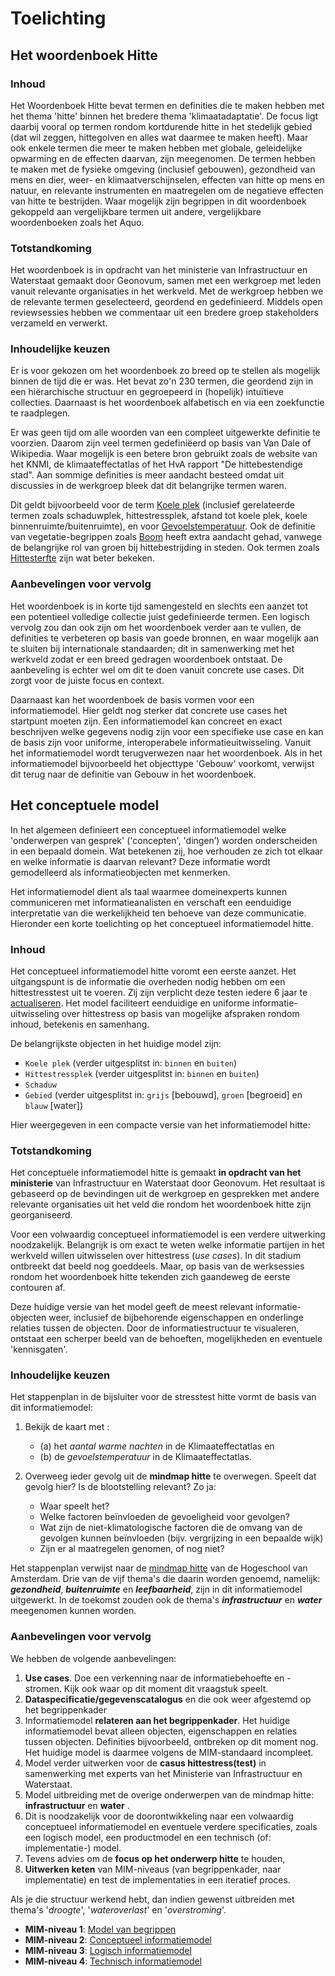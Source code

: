# Toelichting

## Het woordenboek Hitte

### Inhoud

Het Woordenboek Hitte bevat termen en definities die te maken hebben met het thema 'hitte' binnen het bredere thema 'klimaatadaptatie'. De focus ligt daarbij vooral op termen rondom kortdurende hitte in het stedelijk gebied (dat wil zeggen, hittegolven en alles wat daarmee te maken heeft). Maar ook enkele termen die meer te maken hebben met globale, geleidelijke opwarming en de effecten daarvan, zijn meegenomen. De termen hebben te maken met de fysieke omgeving (inclusief gebouwen), gezondheid van mens en dier, weer- en klimaatverschijnselen, effecten van hitte op mens en natuur, en relevante instrumenten en maatregelen om de negatieve effecten van hitte te bestrijden. Waar mogelijk zijn begrippen in dit woordenboek gekoppeld aan vergelijkbare termen uit andere, vergelijkbare woordenboeken zoals het Aquo.

### Totstandkoming

Het woordenboek is in opdracht van het ministerie van Infrastructuur en Waterstaat gemaakt door Geonovum, samen met een werkgroep met leden vanuit relevante organisaties in het werkveld. Met de werkgroep hebben we de relevante termen geselecteerd, geordend en gedefinieerd. Middels open reviewsessies hebben we commentaar uit een bredere groep stakeholders verzameld en verwerkt. 

### Inhoudelijke keuzen

Er is voor gekozen om het woordenboek zo breed op te stellen als mogelijk binnen de tijd die er was. Het bevat zo'n 230 termen, die geordend zijn in een hiërarchische structuur en gegroepeerd in (hopelijk) intuïtieve collecties. Daarnaast is het woordenboek alfabetisch en via een zoekfunctie te raadplegen. 

Er was geen tijd om alle woorden van een compleet uitgewerkte definitie te voorzien. Daarom zijn veel termen gedefiniëerd op basis van Van Dale of Wikipedia. Waar mogelijk is een betere bron gebruikt zoals de website van het KNMI, de klimaateffectatlas of het HvA rapport "De hittebestendige stad". Aan sommige definities is meer aandacht besteed omdat uit discussies in de werkgroep bleek dat dit belangrijke termen waren. 

Dit geldt bijvoorbeeld voor de term [Koele plek](http://definities.geostandaarden.nl/imka/id/begrip/koele_plek) (inclusief  gerelateerde termen zoals schaduwplek, hittestressplek, afstand tot koele plek, koele binnenruimte/buitenruimte), en voor [Gevoelstemperatuur](
http://definities.geostandaarden.nl/imka/id/begrip/gevoelstemperatuur). Ook de definitie van vegetatie-begrippen zoals [Boom](http://definities.geostandaarden.nl/imka/id/begrip/boom) heeft extra aandacht gehad, vanwege de belangrijke rol van groen bij hittebestrijding in steden. Ook termen zoals [Hittesterfte](http://definities.geostandaarden.nl/imka/id/begrip/hittesterfte) zijn wat beter bekeken.

### Aanbevelingen voor vervolg

Het woordenboek is in korte tijd samengesteld en slechts een aanzet tot een potentieel volledige collectie juist gedefinieerde termen. Een logisch vervolg zou dan ook zijn om het woordenboek verder aan te vullen, de definities te verbeteren op basis van goede bronnen, en waar mogelijk aan te sluiten bij internationale standaarden; dit in samenwerking met het werkveld zodat er een breed gedragen woordenboek ontstaat. De aanbeveling is echter wel om dit te doen vanuit concrete use cases. Dit zorgt voor de juiste focus en context. 

Daarnaast kan het woordenboek de basis vormen voor een informatiemodel. Hier geldt nog sterker dat concrete use cases het startpunt moeten zijn. Een informatiemodel kan concreet en exact beschrijven welke gegevens nodig zijn voor een specifieke use case en kan de basis zijn voor uniforme, interoperabele informatieuitwisseling. Vanuit het informatiemodel wordt terugverwezen naar het woordenboek. Als in het informatiemodel bijvoorbeeld het objecttype 'Gebouw' voorkomt, verwijst dit terug naar de definitie van Gebouw in het woordenboek. 

## Het conceptuele model

In het algemeen definieert een conceptueel informatiemodel welke 'onderwerpen van gesprek' ('concepten', 'dingen’) worden onderscheiden in een bepaald domein. Wat betekenen zij, hoe verhouden ze zich tot elkaar en welke informatie is daarvan relevant? Deze informatie wordt gemodelleerd als informatieobjecten met kenmerken.

Het informatiemodel dient als taal waarmee domeinexperts kunnen communiceren met informatieanalisten en verschaft een eenduidige interpretatie van die werkelijkheid ten behoeve van deze communicatie. Hieronder een korte toelichting op het conceptueel informatiemodel hitte.

### Inhoud

Het conceptueel informatiemodel hitte voromt een eerste aanzet. Het uitgangspunt is de informatie die overheden nodig hebben om een hittestresstest uit te voeren. Zij zijn verplicht deze testen iedere 6 jaar te [actualiseren](https://klimaatadaptatienederland.nl/stresstest/#:~:text=In%20het%20Deltaplan%20Ruimtelijke%20Adaptatie%20is%20afgesproken%20dat%20overheden%20de%20stresstest%20iedere%206%20jaar%20actualiseren%20omdat%20de%20kwetsbaarheden%20in%20de%20loop%20der%20tijd%20kunnen%20veranderen.). Het model faciliteert eenduidige en uniforme informatie-uitwisseling over hittestress op basis van mogelijke afspraken rondom inhoud, betekenis en samenhang.

De belangrijkste objecten in het huidige model zijn:

 - `Koele plek` (verder uitgesplitst in: `binnen` en `buiten`)
 - `Hittestressplek`  (verder uitgesplitst in: `binnen` en `buiten`)
 - `Schaduw` 
 - `Gebied` (verder uitgesplitst in: `grijs` [bebouwd], `groen` [begroeid] en `blauw` [water])

Hier weergegeven in een compacte versie van het informatiemodel hitte:
<!-- ![](media/imka_schets_02_compact.png) -->

### Totstandkoming
   
Het conceptuele informatiemodel hitte is gemaakt **in opdracht van het ministerie** van Infrastructuur en Waterstaat door Geonovum. Het resultaat is gebaseerd op de bevindingen uit de werkgroep en gesprekken met andere relevante organisaties uit het veld die rondom het woordenboek hitte zijn georganiseerd.

Voor een volwaardig conceptueel informatiemodel is een verdere uitwerking noodzakelijk. Belangrijk is om exact te weten welke informatie partijen in het werkveld willen uitwisselen over hittestress (_use cases_). In dit stadium ontbreekt dat beeld nog goeddeels. Maar, op basis van de werksessies rondom het woordenboek hitte tekenden zich gaandeweg de eerste contouren af.

Deze huidige versie van het model geeft de meest relevant informatie-objecten weer, inclusief de bijbehorende eigenschappen en onderlinge relaties tussen de objecten. Door de informatiestructuur te visualeren, ontstaat een scherper beeld van de behoeften, mogelijkheden en eventuele 'kennisgaten'.

### Inhoudelijke keuzen

Het stappenplan in de bijsluiter voor de stresstest hitte vormt de basis van dit informatiemodel:

 1. Bekijk de kaart met :
    - (a) het _aantal warme nachten_ in de Klimaateffectatlas en
    - (b) de _gevoelstemperatuur_ in de Klimaateffectatlas.

 2. Overweeg ieder gevolg uit de **mindmap hitte** te overwegen. Speelt dat gevolg hier? Is de blootstelling relevant? Zo ja:

    - Waar speelt het?
    - Welke factoren beïnvloeden de gevoeligheid voor gevolgen?
    - Wat zijn de niet-klimatologische factoren die de omvang van de gevolgen kunnen beïnvloeden (bijv. vergrijzing in een bepaalde wijk)
    - Zijn er al maatregelen genomen, of nog niet?

Het stappenplan verwijst naar de [mindmap hitte](https://klimaatadaptatienederland.nl/publish/pages/156633/mindmap_hitte_hoge_resolutie.png) van de Hogeschool van Amsterdam. Drie van de vijf thema's die daarin worden genoemd, namelijk: **_gezondheid_**, **_buitenruimte_** en **_leefbaarheid_**, zijn in dit informatiemodel uitgewerkt. In de toekomst zouden ook de thema's **_infrastructuur_** en **_water_** meegenomen kunnen worden.

<!-- ![](media/imka_schets_02_uitgebreid.png) -->

### Aanbevelingen voor vervolg

We hebben de volgende aanbevelingen:

 1. **Use cases**. Doe een verkenning naar de informatiebehoefte en -stromen. Kijk ook waar op dit moment dit vraagstuk speelt.
 1. **Dataspecificatie/gegevenscatalogus** en die ook weer afgestemd op het begrippenkader
 1. Informatiemodel **relateren aan het begrippenkader**. Het huidige informatiemodel bevat alleen objecten, eigenschappen en relaties tussen objecten. Definities bijvoorbeeld, ontbreken op dit moment nog. Het huidige model is daarmee volgens de MIM-standaard incompleet.
 1. Model verder uitwerken voor de **casus hittestress(test)** in samenwerking met experts van het Ministerie van Infrastructuur en Waterstaat. 
 1. Model uitbreiding met de overige onderwerpen van de mindmap hitte: **infrastructuur** en **water** .
 1. Dit is noodzakelijk voor de doorontwikkeling naar een volwaardig conceptueel informatiemodel en eventuele verdere specificaties, zoals een logisch model, een productmodel en een technisch (of: implementatie-) model.
 1. Tevens advies om de **focus op het onderwerp hitte** te houden,
 1. **Uitwerken keten** van MIM-niveaus (van begrippenkader, naar implementatie) en test de implementaties in een iteratief proces.

Als je die structuur werkend hebt, dan indien gewenst uitbreiden met thema's '*droogte*', '*wateroverlast*' en '*overstroming*'.

 - **MIM-niveau 1**: [Model van begrippen](https://docs.geostandaarden.nl/mim/mim/#niveau-1-model-van-begrippen)
 - **MIM-niveau 2**: [Conceptueel informatiemodel](https://docs.geostandaarden.nl/mim/mim/#niveau-2-conceptueel-informatiemodel)
 - **MIM-niveau 3**: [Logisch informatiemodel](https://docs.geostandaarden.nl/mim/mim/#niveau-3-logisch-informatie-of-gegevensmodel)
 - **MIM-niveau 4**: [Technisch informatiemodel](https://docs.geostandaarden.nl/mim/mim/#niveau-4-fysiek-of-technisch-gegevens-of-datamodel)